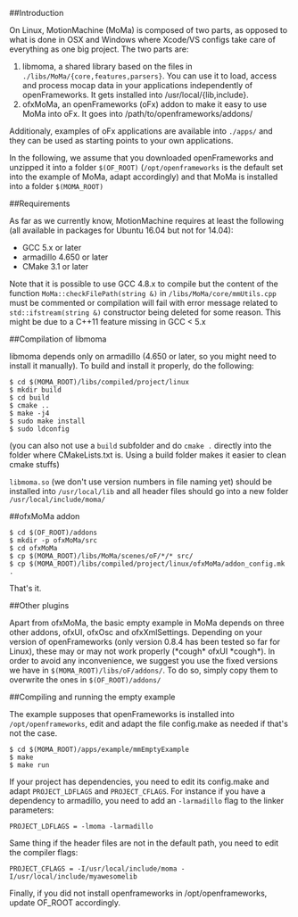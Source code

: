 ##Introduction

On Linux, MotionMachine (MoMa) is composed of two parts, as opposed to what is done in OSX and Windows where Xcode/VS configs take care of everything as one big project. The two parts are:

1. libmoma, a shared library based on the files in `./libs/MoMa/{core,features,parsers}`. You can use it to load, access and process mocap data in your applications independently of openFrameworks. It gets installed into /usr/local/{lib,include}.
2. ofxMoMa, an openFrameworks (oFx) addon to make it easy to use MoMa into oFx. It goes into /path/to/openframeworks/addons/

Additionaly, examples of oFx applications are available into `./apps/` and they can be used as starting points to your own applications.

In the following, we assume that you downloaded openFrameworks and unzipped it into a folder `$(OF_ROOT)` (`/opt/openframeworks` is the default set into the example of MoMa, adapt accordingly) and that MoMa is installed into a folder `$(MOMA_ROOT)`

##Requirements

As far as we currently know, MotionMachine requires at least the following (all available in packages for Ubuntu 16.04 but not for 14.04):

* GCC 5.x or later
* armadillo 4.650 or later
* CMake 3.1 or later

Note that it is possible to use GCC 4.8.x to compile but the content of the function `MoMa::checkFilePath(string &)` in `/libs/MoMa/core/mmUtils.cpp` must be commented or compilation will fail with error message related to `std::ifstream(string &)` constructor being deleted for some reason. This might be due to a C++11 feature missing in GCC < 5.x

##Compilation of libmoma

libmoma depends only on armadillo (4.650 or later, so you might need to install it manually). To build and install it properly, do the following:

```
$ cd $(MOMA_ROOT)/libs/compiled/project/linux
$ mkdir build
$ cd build
$ cmake ..
$ make -j4
$ sudo make install
$ sudo ldconfig
```

(you can also not use a `build` subfolder and do `cmake .` directly into the folder where CMakeLists.txt is. Using a build folder makes it easier to clean cmake stuffs)

`libmoma.so` (we don't use version numbers in file naming yet) should be installed into `/usr/local/lib` and all header files should go into a new folder `/usr/local/include/moma/`

##ofxMoMa addon

```
$ cd $(OF_ROOT)/addons
$ mkdir -p ofxMoMa/src
$ cd ofxMoMa
$ cp $(MOMA_ROOT)/libs/MoMa/scenes/oF/*/* src/
$ cp $(MOMA_ROOT)/libs/compiled/project/linux/ofxMoMa/addon_config.mk .
```

That's it.

##Other plugins

Apart from ofxMoMa, the basic empty example in MoMa depends on three other addons, ofxUI, ofxOsc and ofxXmlSettings. Depending on your version of openFrameworks (only version 0.8.4 has been tested so far for Linux), these may or may not work properly (\*cough\* ofxUI \*cough\*). In order to avoid any inconvenience, we suggest you use the fixed versions we have in `$(MOMA_ROOT)/libs/oF/addons/`. To do so, simply copy them to overwrite the ones in `$(OF_ROOT)/addons/`

##Compiling and running the empty example

The example supposes that openFrameworks is installed into `/opt/openframeworks`, edit and adapt the file config.make as needed if that's not the case.

```
$ cd $(MOMA_ROOT)/apps/example/mmEmptyExample
$ make
$ make run
```

If your project has dependencies, you need to edit its config.make and adapt `PROJECT_LDFLAGS` and `PROJECT_CFLAGS`. For instance if you have a dependency to armadillo, you need to add an `-larmadillo` flag to the linker parameters:

```
PROJECT_LDFLAGS = -lmoma -larmadillo
```

Same thing if the header files are not in the default path, you need to edit the compiler flags:

```
PROJECT_CFLAGS = -I/usr/local/include/moma -I/usr/local/include/myawesomelib
```

Finally, if you did not install openframeworks in /opt/openframeworks, update OF_ROOT accordingly.
